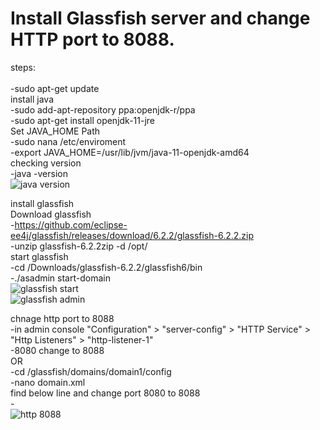 # Install Glassfish server and change HTTP port to 8088.
steps:<br/>   
      -sudo apt-get update<br/> 
   install java<br/> 
      -sudo add-apt-repository ppa:openjdk-r/ppa<br/> 
      -sudo apt-get install openjdk-11-jre<br/> 
   Set JAVA_HOME Path<br/> 
      -sudo nana /etc/enviroment<br/> 
      -export JAVA_HOME=/usr/lib/jvm/java-11-openjdk-amd64<br/> 
   checking version<br/> 
      -java -version<br/> 
      ![java version](https://user-images.githubusercontent.com/53372486/141651556-df9153bb-2138-4337-a658-822a027be2bd.png)<br/> 
   
   install glassfish<br/>
   Download glassfish <br/>
      -https://github.com/eclipse-ee4j/glassfish/releases/download/6.2.2/glassfish-6.2.2.zip<br/> 
      -unzip glassfish-6.2.2zip -d /opt/<br/> 
   start glassfish<br/> 
      -cd /Downloads/glassfish-6.2.2/glassfish6/bin<br/> 
      -./asadmin start-domain <br/> 
      ![glassfish start](https://user-images.githubusercontent.com/53372486/141651600-1b61f390-7bcf-4b77-93b5-8e06a065a821.png)<br/> 
      ![glassfish admin](https://user-images.githubusercontent.com/53372486/141651610-55a0bab7-564e-4ab5-9c34-492903f8b484.png)<br/> 

chnage http port to 8088<br/> 
      -in admin console "Configuration" > "server-config" > "HTTP Service" > "Http Listeners" > "http-listener-1"<br/> 
      -8080 change to  8088<br/> 
         OR<br/> 
      -cd /glassfish/domains/domain1/config<br/> 
      -nano domain.xml<br/> 
      find below line and change port 8080 to 8088<br/> 
      -<network-listener port="8080" protocol="http-listener-1" transport="tcp" name="http-listener-1" thread-pool="http-thread-pool"></network-listener><br/> 
      ![http 8088](https://user-images.githubusercontent.com/53372486/141651631-e80d8a1d-f0bb-427b-8c7a-b030638e719e.png)<br/> 
